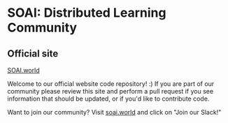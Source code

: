 # SOAI: Distributed Learning Community

## Official site
[SOAI.world](https://soai.world)

Welcome to our official website code repository! :) If you are part of our community please review this site and perform a pull request if you see information that should be updated, or if you'd like to contribute code.

Want to join our community?
Visit [soai.world](https://soai.world) and click on "Join our Slack!"

